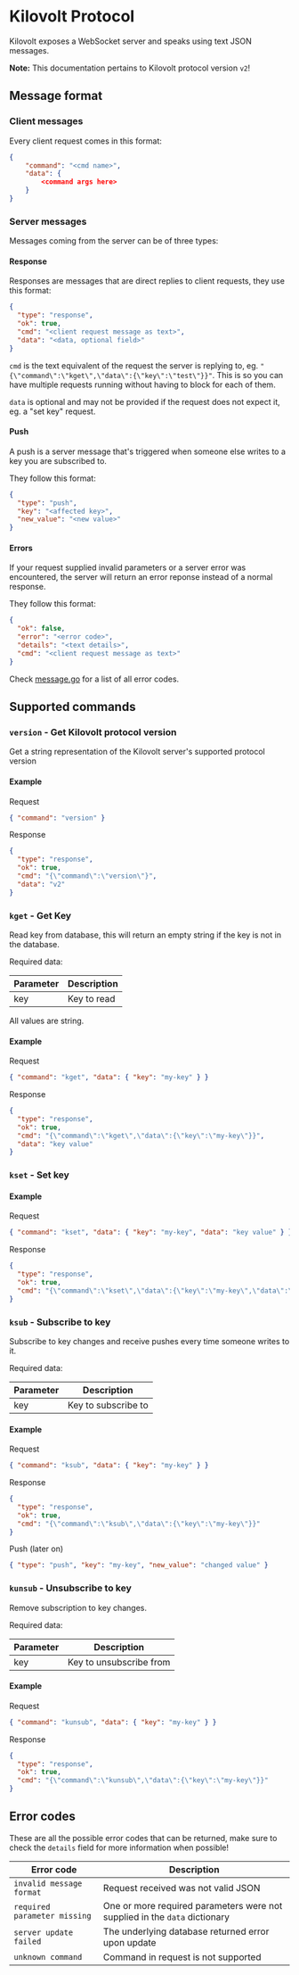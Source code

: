 # Kilovolt Protocol

Kilovolt exposes a WebSocket server and speaks using text JSON messages.

**Note:** This documentation pertains to Kilovolt protocol version `v2`!

## Message format

### Client messages

Every client request comes in this format:

```json
{
	"command": "<cmd name>",
	"data": {
		<command args here>
	}
}
```

### Server messages

Messages coming from the server can be of three types:

#### Response

Responses are messages that are direct replies to client requests, they use this format:

```json
{
  "type": "response",
  "ok": true,
  "cmd": "<client request message as text>",
  "data": "<data, optional field>"
}
```

`cmd` is the text equivalent of the request the server is replying to, eg. `"{\"command\":\"kget\",\"data\":{\"key\":\"test\"}}"`. This is so you can have multiple requests running without having to block for each of them.

`data` is optional and may not be provided if the request does not expect it, eg. a "set key" request.

#### Push

A push is a server message that's triggered when someone else writes to a key you are subscribed to.

They follow this format:

```json
{
  "type": "push",
  "key": "<affected key>",
  "new_value": "<new value>"
}
```

#### Errors

If your request supplied invalid parameters or a server error was encountered, the server will return an error reponse instead of a normal response.

They follow this format:

```json
{
  "ok": false,
  "error": "<error code>",
  "details": "<text details>",
  "cmd": "<client request message as text>"
}
```

Check [message.go](message.go) for a list of all error codes.

## Supported commands

### `version` - Get Kilovolt protocol version

Get a string representation of the Kilovolt server's supported protocol version

#### Example

Request

```json
{ "command": "version" }
```

Response

```json
{
  "type": "response",
  "ok": true,
  "cmd": "{\"command\":\"version\"}",
  "data": "v2"
}
```

### `kget` - Get Key

Read key from database, this will return an empty string if the key is not in the database.

Required data:

| Parameter | Description |
| --------- | ----------- |
| key       | Key to read |

All values are string.

#### Example

Request

```json
{ "command": "kget", "data": { "key": "my-key" } }
```

Response

```json
{
  "type": "response",
  "ok": true,
  "cmd": "{\"command\":\"kget\",\"data\":{\"key\":\"my-key\"}}",
  "data": "key value"
}
```

### `kset` - Set key

#### Example

Request

```json
{ "command": "kset", "data": { "key": "my-key", "data": "key value" } }
```

Response

```json
{
  "type": "response",
  "ok": true,
  "cmd": "{\"command\":\"kset\",\"data\":{\"key\":\"my-key\",\"data\":\"key value\"}}"
}
```

### `ksub` - Subscribe to key

Subscribe to key changes and receive pushes every time someone writes to it.

Required data:

| Parameter | Description         |
| --------- | ------------------- |
| key       | Key to subscribe to |

#### Example

Request

```json
{ "command": "ksub", "data": { "key": "my-key" } }
```

Response

```json
{
  "type": "response",
  "ok": true,
  "cmd": "{\"command\":\"ksub\",\"data\":{\"key\":\"my-key\"}}"
}
```

Push (later on)

```json
{ "type": "push", "key": "my-key", "new_value": "changed value" }
```

### `kunsub` - Unsubscribe to key

Remove subscription to key changes.

Required data:

| Parameter | Description             |
| --------- | ----------------------- |
| key       | Key to unsubscribe from |

#### Example

Request

```json
{ "command": "kunsub", "data": { "key": "my-key" } }
```

Response

```json
{
  "type": "response",
  "ok": true,
  "cmd": "{\"command\":\"kunsub\",\"data\":{\"key\":\"my-key\"}}"
}
```

## Error codes

These are all the possible error codes that can be returned, make sure to check the `details` field for more information when possible!

| Error code                   | Description                                                                |
| ---------------------------- | -------------------------------------------------------------------------- |
| `invalid message format`     | Request received was not valid JSON                                        |
| `required parameter missing` | One or more required parameters were not supplied in the `data` dictionary |
| `server update failed`       | The underlying database returned error upon update                         |
| `unknown command`            | Command in request is not supported                                        |

